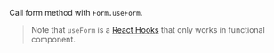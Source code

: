 Call form method with `Form.useForm`.

> Note that `useForm` is a [React Hooks](https://reactjs.org/docs/hooks-intro.html) that only works in functional component.